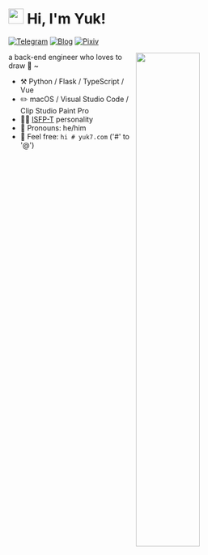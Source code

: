 <h1>
  <img src="https://emojis.slackmojis.com/emojis/images/1531849430/4246/blob-sunglasses.gif?1531849430" width="30"/> 
  Hi, I'm Yuk!
</h1>

[![Telegram](https://img.shields.io/badge/Telegram-%2335495e.svg?&style=for-the-badge&logo=telegram&logoColor=white)](https://t.me/yuk_0v0)
[![Blog](https://img.shields.io/badge/Blog-%23FF5722.svg?&style=for-the-badge&logo=blogger&logoColor=white)](https://blog.yuk7.com)
[![Pixiv](https://img.shields.io/badge/Pixiv-%231DA1F2.svg?&style=for-the-badge&logo=pixiv&logoColor=white)](https://www.pixiv.net/users/34084702)

[<img align="right" width="50%" src="https://bad-apple-github-readme.vercel.app/api?show_bg=1&username=Yuk-0v0&show_icons=true">](https://metrics.lecoq.io/Yuk-0v0?template=classic)

a back-end engineer who loves to draw :art: ~

-   :hammer_and_pick: Python / Flask / TypeScript / Vue
-   :pencil2: macOS / Visual Studio Code / Clip Studio Paint Pro 
-   :man_scientist: [ISFP-T](https://www.16personalities.com/isfp-personality) personality
-   :man: Pronouns: he/him
-   :email: Feel free: `hi # yuk7.com` ('#' to '@')

<!-- --- -->
